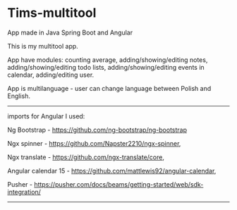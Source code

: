 # Tims-multitool
App made in Java Spring Boot and Angular

This is my multitool app.

App have modules: counting average, adding/showing/editing notes, adding/showing/editing todo lists, adding/showing/editing events in calendar,  adding/editing user.

App is multilanguage - user can change language between Polish and English.

----------------------------------------------------------------------------

imports for Angular I used:

Ng Bootstrap - https://github.com/ng-bootstrap/ng-bootstrap

Ngx spinner - https://github.com/Napster2210/ngx-spinner,

Ngx translate - https://github.com/ngx-translate/core,

Angular calendar 15 - https://github.com/mattlewis92/angular-calendar,

Pusher - https://pusher.com/docs/beams/getting-started/web/sdk-integration/

----------------------------------------------------------------------------
